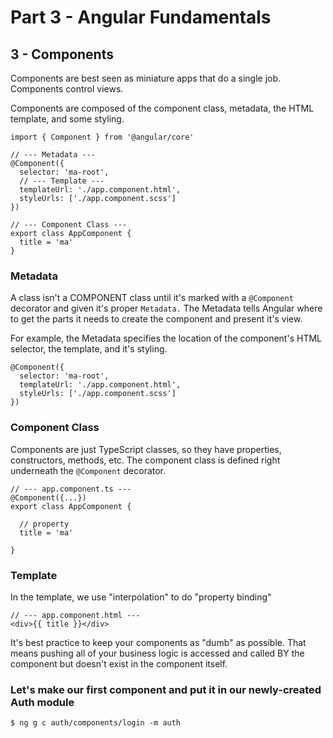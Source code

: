 # Part 3 - Angular Fundamentals
## 3 - Components

Components are best seen as miniature apps that do a single job. Components control views.

Components are composed of the component class, metadata, the HTML template, and some styling.

```
import { Component } from '@angular/core'

// --- Metadata ---
@Component({
  selector: 'ma-root',
  // --- Template ---
  templateUrl: './app.component.html',
  styleUrls: ['./app.component.scss']
})

// --- Component Class ---
export class AppComponent {
  title = 'ma'
}

```

### Metadata
A class isn't a COMPONENT class until it's marked with a `@Component` decorator and given it's proper `Metadata.` The Metadata tells Angular where to get the parts it needs to create the component and present it's view.

For example, the Metadata specifies the location of the component's HTML selector, the template, and it's styling.
```
@Component({
  selector: 'ma-root',
  templateUrl: './app.component.html',
  styleUrls: ['./app.component.scss']
})
``` 


### Component Class
Components are just TypeScript classes, so they have properties, constructors, methods, etc. The component class is defined right underneath the `@Component` decorator.
```
// --- app.component.ts ---
@Component({...})
export class AppComponent {
  
  // property
  title = 'ma'

}
```

### Template
In the template, we use "interpolation" to do "property binding"
```
// --- app.component.html ---
<div>{{ title }}</div>
```

It's best practice to keep your components as "dumb" as possible. That means pushing all of your business logic is accessed and called BY the component but doesn't exist in the component itself.

### Let's make our first component and put it in our newly-created Auth module
```
$ ng g c auth/components/login -m auth
```
